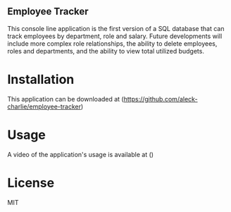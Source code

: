 ## Employee Tracker

This console line application is the first version of a SQL database that can track employees by department, role and salary. Future developments will include more complex role relationships, the ability to delete employees, roles and departments, and the ability to view total utilized budgets. 

# Installation

This application can be downloaded at (https://github.com/aleck-charlie/employee-tracker)

# Usage 

A video of the application's usage is available at ()

# License

MIT